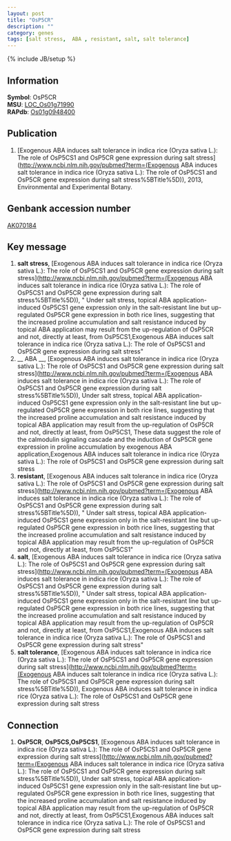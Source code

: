 ```yaml
---
layout: post
title: "OsP5CR"
description: ""
category: genes
tags: [salt stress,  ABA , resistant, salt, salt tolerance]
---
```

{% include JB/setup %}

## Information
__Symbol__: OsP5CR  
__MSU__: [LOC_Os01g71990](http://rice.plantbiology.msu.edu/cgi-bin/ORF_infopage.cgi?orf=LOC_Os01g71990)  
__RAPdb__: [Os01g0948400](http://rapdb.dna.affrc.go.jp/viewer/gbrowse_details/irgsp1?name=Os01g0948400)  

## Publication
1. [Exogenous ABA induces salt tolerance in indica rice (Oryza sativa L.): The role of OsP5CS1 and OsP5CR gene expression during salt stress](http://www.ncbi.nlm.nih.gov/pubmed?term=(Exogenous ABA induces salt tolerance in indica rice (Oryza sativa L.): The role of OsP5CS1 and OsP5CR gene expression during salt stress%5BTitle%5D)), 2013, Environmental and Experimental Botany.

## Genbank accession number
[AK070184](http://www.ncbi.nlm.nih.gov/nuccore/AK070184)

## Key message
1. __salt stress__, [Exogenous ABA induces salt tolerance in indica rice (Oryza sativa L.): The role of OsP5CS1 and OsP5CR gene expression during salt stress](http://www.ncbi.nlm.nih.gov/pubmed?term=(Exogenous ABA induces salt tolerance in indica rice (Oryza sativa L.): The role of OsP5CS1 and OsP5CR gene expression during salt stress%5BTitle%5D)), " Under salt stress, topical ABA application-induced OsP5CS1 gene expression only in the salt-resistant line but up-regulated OsP5CR gene expression in both rice lines, suggesting that the increased proline accumulation and salt resistance induced by topical ABA application may result from the up-regulation of OsP5CR and not, directly at least, from OsP5CS1,Exogenous ABA induces salt tolerance in indica rice (Oryza sativa L.): The role of OsP5CS1 and OsP5CR gene expression during salt stress"
2. __ ABA __, [Exogenous ABA induces salt tolerance in indica rice (Oryza sativa L.): The role of OsP5CS1 and OsP5CR gene expression during salt stress](http://www.ncbi.nlm.nih.gov/pubmed?term=(Exogenous ABA induces salt tolerance in indica rice (Oryza sativa L.): The role of OsP5CS1 and OsP5CR gene expression during salt stress%5BTitle%5D)),  Under salt stress, topical ABA application-induced OsP5CS1 gene expression only in the salt-resistant line but up-regulated OsP5CR gene expression in both rice lines, suggesting that the increased proline accumulation and salt resistance induced by topical ABA application may result from the up-regulation of OsP5CR and not, directly at least, from OsP5CS1, These data suggest the role of the calmodulin signaling cascade and the induction of OsP5CR gene expression in proline accumulation by exogenous ABA application,Exogenous ABA induces salt tolerance in indica rice (Oryza sativa L.): The role of OsP5CS1 and OsP5CR gene expression during salt stress
3. __resistant__, [Exogenous ABA induces salt tolerance in indica rice (Oryza sativa L.): The role of OsP5CS1 and OsP5CR gene expression during salt stress](http://www.ncbi.nlm.nih.gov/pubmed?term=(Exogenous ABA induces salt tolerance in indica rice (Oryza sativa L.): The role of OsP5CS1 and OsP5CR gene expression during salt stress%5BTitle%5D)), " Under salt stress, topical ABA application-induced OsP5CS1 gene expression only in the salt-resistant line but up-regulated OsP5CR gene expression in both rice lines, suggesting that the increased proline accumulation and salt resistance induced by topical ABA application may result from the up-regulation of OsP5CR and not, directly at least, from OsP5CS1"
4. __salt__, [Exogenous ABA induces salt tolerance in indica rice (Oryza sativa L.): The role of OsP5CS1 and OsP5CR gene expression during salt stress](http://www.ncbi.nlm.nih.gov/pubmed?term=(Exogenous ABA induces salt tolerance in indica rice (Oryza sativa L.): The role of OsP5CS1 and OsP5CR gene expression during salt stress%5BTitle%5D)), " Under salt stress, topical ABA application-induced OsP5CS1 gene expression only in the salt-resistant line but up-regulated OsP5CR gene expression in both rice lines, suggesting that the increased proline accumulation and salt resistance induced by topical ABA application may result from the up-regulation of OsP5CR and not, directly at least, from OsP5CS1,Exogenous ABA induces salt tolerance in indica rice (Oryza sativa L.): The role of OsP5CS1 and OsP5CR gene expression during salt stress"
5. __salt tolerance__, [Exogenous ABA induces salt tolerance in indica rice (Oryza sativa L.): The role of OsP5CS1 and OsP5CR gene expression during salt stress](http://www.ncbi.nlm.nih.gov/pubmed?term=(Exogenous ABA induces salt tolerance in indica rice (Oryza sativa L.): The role of OsP5CS1 and OsP5CR gene expression during salt stress%5BTitle%5D)), Exogenous ABA induces salt tolerance in indica rice (Oryza sativa L.): The role of OsP5CS1 and OsP5CR gene expression during salt stress

## Connection
1. __OsP5CR__, __OsP5CS,OsP5CS1__, [Exogenous ABA induces salt tolerance in indica rice (Oryza sativa L.): The role of OsP5CS1 and OsP5CR gene expression during salt stress](http://www.ncbi.nlm.nih.gov/pubmed?term=(Exogenous ABA induces salt tolerance in indica rice (Oryza sativa L.): The role of OsP5CS1 and OsP5CR gene expression during salt stress%5BTitle%5D)),  Under salt stress, topical ABA application-induced OsP5CS1 gene expression only in the salt-resistant line but up-regulated OsP5CR gene expression in both rice lines, suggesting that the increased proline accumulation and salt resistance induced by topical ABA application may result from the up-regulation of OsP5CR and not, directly at least, from OsP5CS1,Exogenous ABA induces salt tolerance in indica rice (Oryza sativa L.): The role of OsP5CS1 and OsP5CR gene expression during salt stress


